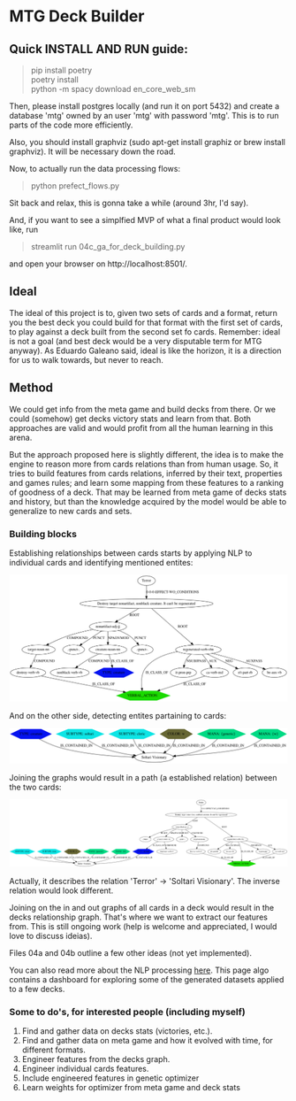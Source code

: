 # MTG Deck Builder

## Quick INSTALL AND RUN guide:
>pip install poetry  
>poetry install  
>python -m spacy download en_core_web_sm

Then, please install postgres locally (and run it on port 5432) and create a database 'mtg' owned by an user 'mtg' with password 'mtg'.
This is to run parts of the code more efficiently.

Also, you should install graphviz (sudo apt-get install graphiz or brew install graphviz). It will be necessary down the road.

Now, to actually run the data processing flows:
> python prefect_flows.py

Sit back and relax, this is gonna take a while (around 3hr, I'd say). 

And, if you want to see a simplfied MVP of what a final product would look like, run
> streamlit run 04c_ga_for_deck_building.py 

and open your browser on http://localhost:8501/.


## Ideal
The ideal of this project is to, given two sets of cards and a format, return you the best deck you could build for that format with the first set of cards, to play against a deck built from the second set fo cards. Remember: ideal is not a goal (and best deck would be a very disputable term for MTG anyway). As Eduardo Galeano said, ideal is like the horizon, it is a direction for us to walk towards, but never to reach.

## Method

We could get info from the meta game and build decks from there. Or we could (somehow) get decks victory stats and learn from that.
Both approaches are valid and would profit from all the human learning in this arena.

But the approach proposed here is slightly different, the idea is to make the engine to reason more from cards relations than from human usage.
So, it tries to build features from cards relations, inferred by their text, properties and games rules; and learn some mapping from these features to a ranking of goodness of a deck. That may be learned from meta game of decks stats and history, but than the knowledge acquired by the model would be able to generalize to new cards and sets.

### Building blocks

Establishing relationships between cards starts by applying NLP to individual cards and identifying mentioned entites:

!['Terror' card out graph](pics/03a-card1out.png "'Terror' card out graph")

And on the other side, detecting entites partaining to cards:

!['Soltari Visionary' card in graph](pics/03a-card2in.png "'Soltari Visionary' card in graph")

Joining the graphs would result in a path (a established relation) between the two cards:

!['Terror' -> 'Soltari Visionary' relation](pics/03a-g1out-g2in.png "'Terror' -> 'Soltari Visionary' relation")

Actually, it describes the relation 'Terror' -> 'Soltari Visionary'. The inverse relation would look different.

Joining on the in and out graphs of all cards in a deck would result in the decks relationship graph. That's where we want to extract our features from.
This is still ongoing work (help is welcome and appreciated, I would love to discuss ideias).

Files 04a and 04b outline a few other ideas (not yet implemented).

You can also read more about the NLP processing [here](https://magictganalysis.wixsite.com/home/post/down-the-rabbit-hole). This page algo contains a dashboard for exploring some of the generated datasets applied to a few decks.

### Some to do's, for interested people (including myself)

1. Find and gather data on decks stats (victories, etc.).  
1. Find and gather data on meta game and how it evolved with time, for different formats.  
1. Engineer features from the decks graph.  
1. Engineer individual cards features.  
1. Include engineered features in genetic optimizer
1. Learn weights for optimizer from meta game and deck stats

